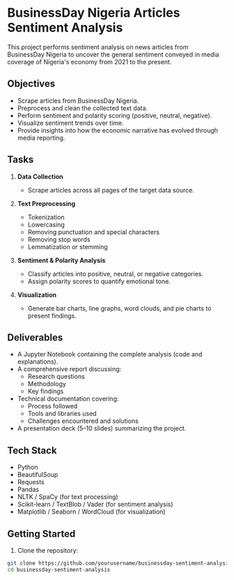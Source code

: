 # BusinessDay Nigeria Articles Sentiment Analysis

This project performs sentiment analysis on news articles from BusinessDay Nigeria to uncover the general sentiment conveyed in media coverage of Nigeria's economy from 2021 to the present.

## Objectives

- Scrape articles from BusinessDay Nigeria.
- Preprocess and clean the collected text data.
- Perform sentiment and polarity scoring (positive, neutral, negative).
- Visualize sentiment trends over time.
- Provide insights into how the economic narrative has evolved through media reporting.

## Tasks

1. **Data Collection**  
   - Scrape articles across all pages of the target data source.
   
2. **Text Preprocessing**  
   - Tokenization
   - Lowercasing
   - Removing punctuation and special characters
   - Removing stop words
   - Lemmatization or stemming

3. **Sentiment & Polarity Analysis**  
   - Classify articles into positive, neutral, or negative categories.
   - Assign polarity scores to quantify emotional tone.

4. **Visualization**  
   - Generate bar charts, line graphs, word clouds, and pie charts to present findings.

## Deliverables

- A Jupyter Notebook containing the complete analysis (code and explanations).
- A comprehensive report discussing:
  - Research questions
  - Methodology
  - Key findings
- Technical documentation covering:
  - Process followed
  - Tools and libraries used
  - Challenges encountered and solutions
- A presentation deck (5–10 slides) summarizing the project.

## Tech Stack

- Python
- BeautifulSoup
- Requests
- Pandas
- NLTK / SpaCy (for text processing)
- Scikit-learn / TextBlob / Vader (for sentiment analysis)
- Matplotlib / Seaborn / WordCloud (for visualization)

## Getting Started

1. Clone the repository:

```bash
git clone https://github.com/yourusername/businessday-sentiment-analysis.git
cd businessday-sentiment-analysis
